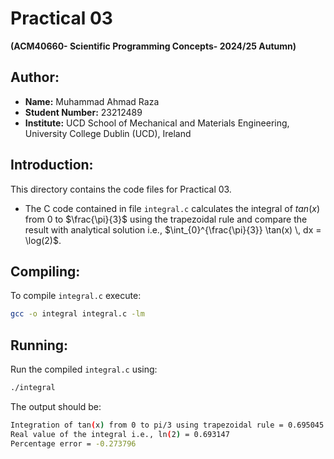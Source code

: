 # Practical 03  
  
**(ACM40660- Scientific Programming Concepts- 2024/25 Autumn)**  
  
## Author:  
* **Name:** Muhammad Ahmad Raza  
* **Student Number:** 23212489  
* **Institute:** UCD School of Mechanical and Materials Engineering, University College Dublin (UCD), Ireland  
  
## Introduction:  
This directory contains the code files for Practical 03.  

* The C code contained in file `integral.c` calculates the integral of $tan(x)$ from $0$ to $\frac{\pi}{3}$ using the trapezoidal rule and compare the result with analytical solution i.e., $\int_{0}^{\frac{\pi}{3}} \tan(x) \, dx = \log(2)$.

## Compiling:  

To compile `integral.c` execute:  
```bash
gcc -o integral integral.c -lm
```
  
## Running:  

Run the compiled `integral.c` using:  
```bash
./integral
```
The output should be:  
```bash
Integration of tan(x) from 0 to pi/3 using trapezoidal rule = 0.695045 
Real value of the integral i.e., ln(2) = 0.693147 
Percentage error = -0.273796
```
